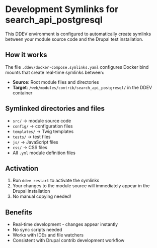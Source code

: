 # Development Symlinks for search_api_postgresql

This DDEV environment is configured to automatically create symlinks between your module source code and the Drupal test installation.

## How it works

The file `.ddev/docker-compose.symlinks.yaml` configures Docker bind mounts that create real-time symlinks between:

- **Source**: Root module files and directories
- **Target**: `/web/modules/contrib/search_api_postgresql/` in the DDEV container

## Symlinked directories and files

- `src/` → module source code
- `config/` → configuration files
- `templates/` → Twig templates
- `tests/` → test files
- `js/` → JavaScript files
- `css/` → CSS files
- All `.yml` module definition files

## Activation

1. Run `ddev restart` to activate the symlinks
2. Your changes to the module source will immediately appear in the Drupal installation
3. No manual copying needed!

## Benefits

- Real-time development - changes appear instantly
- No sync scripts needed
- Works with IDEs and file watchers
- Consistent with Drupal contrib development workflow